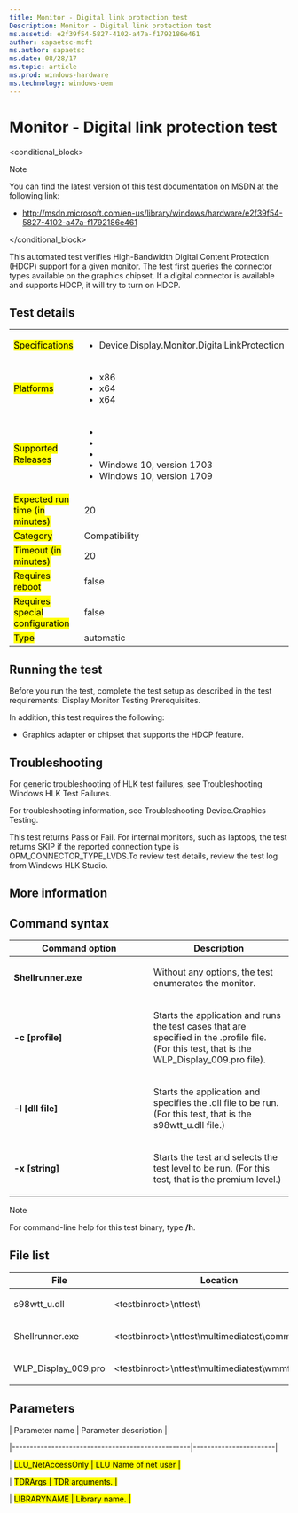 ```yaml
---
title: Monitor - Digital link protection test
Description: Monitor - Digital link protection test
ms.assetid: e2f39f54-5827-4102-a47a-f1792186e461
author: sapaetsc-msft
ms.author: sapaetsc
ms.date: 08/28/17
ms.topic: article
ms.prod: windows-hardware
ms.technology: windows-oem
---
```


# Monitor - Digital link protection test

<conditional_block><conditions><docset value="standalone"></docset></conditions>

>[!NOTE]
You can find the latest version of this test documentation on MSDN at the following link:

-   <xref hlink="http://msdn.microsoft.com/en-us/library/windows/hardware/e2f39f54-5827-4102-a47a-f1792186e461">http://msdn.microsoft.com/en-us/library/windows/hardware/e2f39f54-5827-4102-a47a-f1792186e461</b>


</conditional_block>

This automated test verifies High-Bandwidth Digital Content Protection (HDCP) support for a given monitor. The test first queries the connector types available on the graphics chipset. If a digital connector is available and supports HDCP, it will try to turn on HDCP.

## Test details

<table>
<colgroup>
<col width="50%" />
<col width="50%" />
</colgroup>
<tbody>
<tr class="odd">
<td><mark type="bullet_intro">Specifications</b></td>
<td><ul>
<li>Device.Display.Monitor.DigitalLinkProtection</li>
</ul></td>
</tr>
<tr class="even">
<td><mark type="bullet_intro">Platforms</b></td>
<td><ul>
<li><tla rid="win_threshold_desktop"></tla> x86</li>
<li><tla rid="win_threshold_desktop"></tla> x64</li>
<li><tla rid="win_threshold_server"></tla> x64</li>
</ul></td>
</tr>
<tr class="odd">
<td><mark type="bullet_intro">Supported Releases</b></td>
<td><ul>
<li><tla rid="win_10"></tla></li>
<li><tla rid="win_10_th2"></tla></li>
<li><tla rid="win_10_rs1"></tla></li>
<li>Windows 10, version 1703</li>
<li>Windows 10, version 1709</li>
</ul></td>
</tr>
<tr class="even">
<td><mark type="bullet_intro">Expected run time (in minutes)</b></td>
<td>20</td>
</tr>
<tr class="odd">
<td><mark type="bullet_intro">Category</b></td>
<td>Compatibility</td>
</tr>
<tr class="even">
<td><mark type="bullet_intro">Timeout (in minutes)</b></td>
<td>20</td>
</tr>
<tr class="odd">
<td><mark type="bullet_intro">Requires reboot</b></td>
<td>false</td>
</tr>
<tr class="even">
<td><mark type="bullet_intro">Requires special configuration</b></td>
<td>false</td>
</tr>
<tr class="odd">
<td><mark type="bullet_intro">Type</b></td>
<td>automatic</td>
</tr>
</tbody>
</table>

## Running the test

Before you run the test, complete the test setup as described in the test requirements: <xref rid="p_hlk_test.display_monitor_testing_prerequisites">Display Monitor Testing Prerequisites</b>.

In addition, this test requires the following:

-   Graphics adapter or chipset that supports the HDCP feature.

## Troubleshooting

For generic troubleshooting of HLK test failures, see <xref rid="p_hlk.troubleshooting_windows_hlk_test_failures">Troubleshooting Windows HLK Test Failures</b>.

For troubleshooting information, see <xref rid="p_hlk_test.troubleshooting_devicegraphics_testing">Troubleshooting Device.Graphics Testing</b>.

This test returns Pass or Fail. For internal monitors, such as laptops, the test returns SKIP if the reported connection type is OPM\_CONNECTOR\_TYPE\_LVDS.To review test details, review the test log from Windows HLK Studio.

## More information

## Command syntax

<table>
<colgroup>
<col width="50%" />
<col width="50%" />
</colgroup>
<thead>
<tr class="header">
<th>Command option</th>
<th>Description</th>
</tr>
</thead>
<tbody>
<tr class="odd">
<td><p><strong>Shellrunner.exe</strong></p></td>
<td><p>Without any options, the test enumerates the monitor.</p></td>
</tr>
<tr class="even">
<td><p><strong>-c [profile]</strong></p></td>
<td><p>Starts the application and runs the test cases that are specified in the .profile file. (For this test, that is the WLP_Display_009.pro file).</p></td>
</tr>
<tr class="odd">
<td><p><strong>-l [dll file]</strong></p></td>
<td><p>Starts the application and specifies the .dll file to be run. (For this test, that is the s98wtt_u.dll file.)</p></td>
</tr>
<tr class="even">
<td><p><strong>-x [string]</strong></p></td>
<td><p>Starts the test and selects the test level to be run. (For this test, that is the premium level.)</p></td>
</tr>
</tbody>
</table>

>[!NOTE]
For command-line help for this test binary, type **/h**.


## File list

<table>
<colgroup>
<col width="50%" />
<col width="50%" />
</colgroup>
<thead>
<tr class="header">
<th>File</th>
<th>Location</th>
</tr>
</thead>
<tbody>
<tr class="odd">
<td><p>s98wtt_u.dll</p></td>
<td><p><placeholder>&lt;testbinroot&gt;</placeholder>\nttest\</p></td>
</tr>
<tr class="even">
<td><p>Shellrunner.exe</p></td>
<td><p><placeholder>&lt;testbinroot&gt;</placeholder>\nttest\multimediatest\common\wdk\</p></td>
</tr>
<tr class="odd">
<td><p>WLP_Display_009.pro</p></td>
<td><p><placeholder>&lt;testbinroot&gt;</placeholder>\nttest\multimediatest\wmmftest\</p></td>
</tr>
</tbody>
</table>

## Parameters

| Parameter name                                   | Parameter description |
|--------------------------------------------------|-----------------------|
| <mark type="bullet_intro">LLU\_NetAccessOnly</b> | LLU Name of net user  |
| <mark type="bullet_intro">TDRArgs</b>            | TDR arguments.        |
| <mark type="bullet_intro">LIBRARYNAME</b>        | Library name.         |





